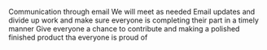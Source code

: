 
Communication through email
We will meet as needed
Email updates and divide up work and make sure everyone is completing their part in a timely manner
Give everyone a chance to contribute and making a polished finished product tha everyone is proud of
